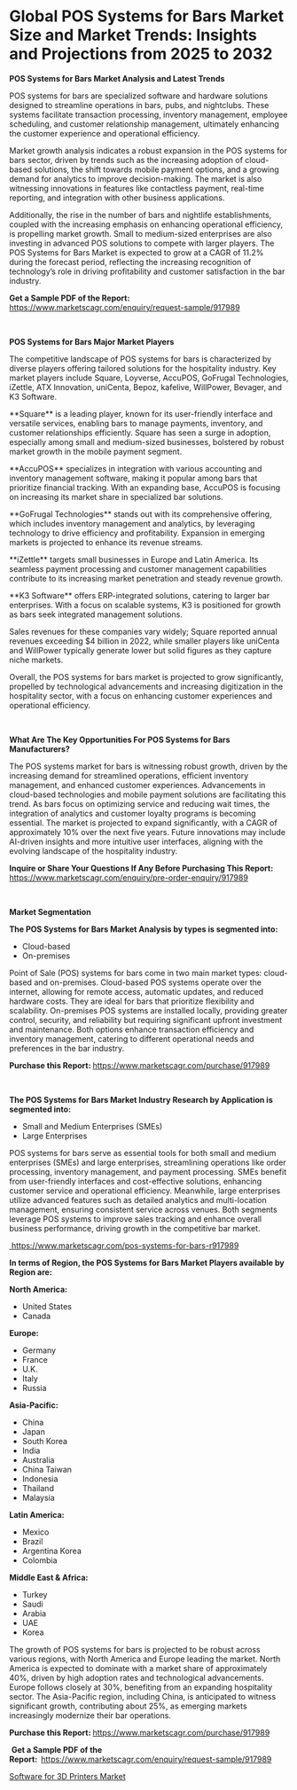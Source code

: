 <p><h1>Global POS Systems for Bars Market Size and Market Trends: Insights and Projections from 2025 to 2032</h1></p><p><strong>POS Systems for Bars Market Analysis and Latest Trends</strong></p>
<p><p>POS systems for bars are specialized software and hardware solutions designed to streamline operations in bars, pubs, and nightclubs. These systems facilitate transaction processing, inventory management, employee scheduling, and customer relationship management, ultimately enhancing the customer experience and operational efficiency. </p><p>Market growth analysis indicates a robust expansion in the POS systems for bars sector, driven by trends such as the increasing adoption of cloud-based solutions, the shift towards mobile payment options, and a growing demand for analytics to improve decision-making. The market is also witnessing innovations in features like contactless payment, real-time reporting, and integration with other business applications.</p><p>Additionally, the rise in the number of bars and nightlife establishments, coupled with the increasing emphasis on enhancing operational efficiency, is propelling market growth. Small to medium-sized enterprises are also investing in advanced POS solutions to compete with larger players. The POS Systems for Bars Market is expected to grow at a CAGR of 11.2% during the forecast period, reflecting the increasing recognition of technology’s role in driving profitability and customer satisfaction in the bar industry.</p></p>
<p><strong>Get a Sample PDF of the Report:&nbsp;</strong> <a href="https://www.marketscagr.com/enquiry/request-sample/917989?utm_campaign=2459&utm_medium=2&utm_source=Github&utm_content=ia&utm_term=21032025&utm_id=pos-systems-for-bars">https://www.marketscagr.com/enquiry/request-sample/917989</a></p>
<p>&nbsp;</p>
<p><strong>POS Systems for Bars Major Market Players</strong></p>
<p><p>The competitive landscape of POS systems for bars is characterized by diverse players offering tailored solutions for the hospitality industry. Key market players include Square, Loyverse, AccuPOS, GoFrugal Technologies, iZettle, ATX Innovation, uniCenta, Bepoz, kafelive, WillPower, Bevager, and K3 Software.</p><p>**Square** is a leading player, known for its user-friendly interface and versatile services, enabling bars to manage payments, inventory, and customer relationships efficiently. Square has seen a surge in adoption, especially among small and medium-sized businesses, bolstered by robust market growth in the mobile payment segment.</p><p>**AccuPOS** specializes in integration with various accounting and inventory management software, making it popular among bars that prioritize financial tracking. With an expanding base, AccuPOS is focusing on increasing its market share in specialized bar solutions.</p><p>**GoFrugal Technologies** stands out with its comprehensive offering, which includes inventory management and analytics, by leveraging technology to drive efficiency and profitability. Expansion in emerging markets is projected to enhance its revenue streams.</p><p>**iZettle** targets small businesses in Europe and Latin America. Its seamless payment processing and customer management capabilities contribute to its increasing market penetration and steady revenue growth.</p><p>**K3 Software** offers ERP-integrated solutions, catering to larger bar enterprises. With a focus on scalable systems, K3 is positioned for growth as bars seek integrated management solutions.</p><p>Sales revenues for these companies vary widely; Square reported annual revenues exceeding $4 billion in 2022, while smaller players like uniCenta and WillPower typically generate lower but solid figures as they capture niche markets.</p><p>Overall, the POS systems for bars market is projected to grow significantly, propelled by technological advancements and increasing digitization in the hospitality sector, with a focus on enhancing customer experiences and operational efficiency.</p></p>
<p>&nbsp;</p>
<p><strong>What Are The Key Opportunities For POS Systems for Bars Manufacturers?</strong></p>
<p><p>The POS systems market for bars is witnessing robust growth, driven by the increasing demand for streamlined operations, efficient inventory management, and enhanced customer experiences. Advancements in cloud-based technologies and mobile payment solutions are facilitating this trend. As bars focus on optimizing service and reducing wait times, the integration of analytics and customer loyalty programs is becoming essential. The market is projected to expand significantly, with a CAGR of approximately 10% over the next five years. Future innovations may include AI-driven insights and more intuitive user interfaces, aligning with the evolving landscape of the hospitality industry.</p></p>
<p><strong>Inquire or Share Your Questions If Any Before Purchasing This Report:</strong> <a href="https://www.marketscagr.com/enquiry/pre-order-enquiry/917989?utm_campaign=2459&utm_medium=2&utm_source=Github&utm_content=ia&utm_term=21032025&utm_id=pos-systems-for-bars">https://www.marketscagr.com/enquiry/pre-order-enquiry/917989</a></p>
<p>&nbsp;</p>
<p><strong>Market Segmentation</strong></p>
<p><strong>The POS Systems for Bars Market Analysis by types is segmented into:</strong></p>
<p><ul><li>Cloud-based</li><li>On-premises</li></ul></p>
<p><p>Point of Sale (POS) systems for bars come in two main market types: cloud-based and on-premises. Cloud-based POS systems operate over the internet, allowing for remote access, automatic updates, and reduced hardware costs. They are ideal for bars that prioritize flexibility and scalability. On-premises POS systems are installed locally, providing greater control, security, and reliability but requiring significant upfront investment and maintenance. Both options enhance transaction efficiency and inventory management, catering to different operational needs and preferences in the bar industry.</p></p>
<p><strong>Purchase this Report:&nbsp;</strong><a href="https://www.marketscagr.com/purchase/917989?utm_campaign=2459&utm_medium=2&utm_source=Github&utm_content=ia&utm_term=21032025&utm_id=pos-systems-for-bars">https://www.marketscagr.com/purchase/917989</a></p>
<p>&nbsp;</p>
<p><strong>The POS Systems for Bars Market Industry Research by Application is segmented into:</strong></p>
<p><ul><li>Small and Medium Enterprises (SMEs)</li><li>Large Enterprises</li></ul></p>
<p><p>POS systems for bars serve as essential tools for both small and medium enterprises (SMEs) and large enterprises, streamlining operations like order processing, inventory management, and payment processing. SMEs benefit from user-friendly interfaces and cost-effective solutions, enhancing customer service and operational efficiency. Meanwhile, large enterprises utilize advanced features such as detailed analytics and multi-location management, ensuring consistent service across venues. Both segments leverage POS systems to improve sales tracking and enhance overall business performance, driving growth in the competitive bar market.</p></p>
<p><a href="https://www.marketscagr.com/pos-systems-for-bars-r917989?utm_campaign=2459&utm_medium=2&utm_source=Github&utm_content=ia&utm_term=21032025&utm_id=pos-systems-for-bars">&nbsp;https://www.marketscagr.com/pos-systems-for-bars-r917989</a></p>
<p><strong>In terms of Region, the POS Systems for Bars Market Players available by Region are:</strong></p>
<p>
    <p> <strong> North America: </strong>
        <ul>
            <li>United States</li>
            <li>Canada</li>
        </ul>
        </p> 
    <p> <strong> Europe: </strong>
        <ul>
            <li>Germany</li>
            <li>France</li>
            <li>U.K.</li>
            <li>Italy</li>
            <li>Russia</li>
        </ul>
        </p> 
    <p> <strong> Asia-Pacific: </strong>
        <ul>
            <li>China</li>
            <li>Japan</li>
            <li>South Korea</li>
            <li>India</li>
            <li>Australia</li>
            <li>China Taiwan</li>
            <li>Indonesia</li>
            <li>Thailand</li>
            <li>Malaysia</li>
        </ul>
        </p> 
    <p> <strong> Latin America: </strong>
        <ul>
            <li>Mexico</li>
            <li>Brazil</li>
            <li>Argentina Korea</li>
            <li>Colombia</li>
        </ul>
        </p> 
    <p> <strong> Middle East & Africa: </strong>
        <ul>
            <li>Turkey</li>
            <li>Saudi</li>
            <li>Arabia</li>
            <li>UAE</li>
            <li>Korea</li>
        </ul>
    </p>
    </p>
<p><p>The growth of POS systems for bars is projected to be robust across various regions, with North America and Europe leading the market. North America is expected to dominate with a market share of approximately 40%, driven by high adoption rates and technological advancements. Europe follows closely at 30%, benefiting from an expanding hospitality sector. The Asia-Pacific region, including China, is anticipated to witness significant growth, contributing about 25%, as emerging markets increasingly modernize their bar operations.</p></p>
<p><strong>Purchase this Report: </strong><a href="https://www.marketscagr.com/purchase/917989?utm_campaign=2459&utm_medium=2&utm_source=Github&utm_content=ia&utm_term=21032025&utm_id=pos-systems-for-bars">https://www.marketscagr.com/purchase/917989</a></p>
<p>&nbsp;<strong>Get a Sample PDF of the Report:&nbsp;&nbsp;</strong><a href="https://www.marketscagr.com/enquiry/request-sample/917989?utm_campaign=2459&utm_medium=2&utm_source=Github&utm_content=ia&utm_term=21032025&utm_id=pos-systems-for-bars">https://www.marketscagr.com/enquiry/request-sample/917989</a></p>
<p><strong></strong></p>
<p><p><a href="https://github.com/hartsockdonnette82/Market-Research-Report-List-1/blob/main/software-for-3d-printers-market.md?utm_campaign=2459&utm_medium=2&utm_source=Github&utm_content=ia&utm_term=21032025&utm_id=pos-systems-for-bars">Software for 3D Printers Market</a></p></p>